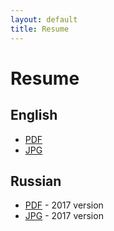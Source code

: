 ```yaml
---
layout: default
title: Resume
---
```


# Resume 

## English

* [PDF][pdfresume]
* [JPG][jpgresume]

## Russian

* [PDF][ruspdfresume] - 2017 version
* [JPG][rusjpgresume] - 2017 version

[pdfresume]: http://www.guicaro.com/assets/docs/resume/cabreraResume.pdf
[jpgresume]: http://www.guicaro.com/assets/docs/resume/cabreraResume.jpg
[ruspdfresume]: http://www.guicaro.com/assets/docs/resume/cabreraResume-rus.pdf
[rusjpgresume]: http://www.guicaro.com/assets/docs/resume/cabreraResume-rus.jpg
